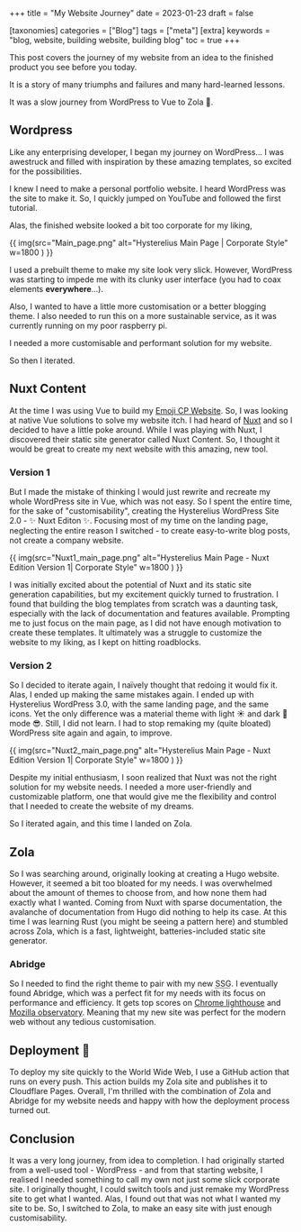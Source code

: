 +++
title = "My Website Journey"
date = 2023-01-23
draft = false

[taxonomies]
categories = ["Blog"]
tags = ["meta"]
[extra]
keywords = "blog, website, building website, building blog"
toc = true
+++

This post covers the journey of my website from an idea to the finished product you see before you today.

<!-- more -->

It is a story of many triumphs and failures and many hard-learned lessons.

It was a slow journey from WordPress to Vue to Zola
🦀.

## Wordpress

Like any enterprising developer, I began my journey on WordPress... I was awestruck and filled with inspiration by these amazing templates, so excited for the possibilities.

I knew I need to make a personal portfolio website. I heard WordPress was the site to make it. So, I quickly jumped on YouTube and followed the first tutorial.

Alas, the finished website looked a bit too corporate for my liking,

{{ img(src="Main_page.png" alt="Hysterelius Main Page | Corporate Style" w=1800 ) }}

I used a prebuilt theme to make my site look very slick. However, WordPress was starting to impede me with its clunky user interface (you had to coax elements **everywhere**...).

Also, I wanted to have a little more customisation or a better blogging theme. I also needed to run this on a more sustainable service, as it was currently running on my poor raspberry pi.

I needed a more customisable and performant solution for my website.

So then I iterated.

## Nuxt Content

At the time I was using Vue to build my [Emoji CP Website](https://emoji-cp.hysterelius.com/). So, I was looking at native Vue solutions to solve my website itch. I had heard of [Nuxt](https://nuxtjs.org/) and so I decided to have a little poke around. While I was playing with Nuxt, I discovered their static site generator called Nuxt Content. So, I thought it would be great to create my next website with this amazing, new tool.

### Version 1

But I made the mistake of thinking I would just rewrite and recreate my whole WordPress site in Vue,
which was not easy. So I spent the entire time, for the sake of "customisability", creating the Hysterelius WordPress Site 2.0 - ✨ Nuxt Editon ✨. Focusing most of my time on the landing page, neglecting the entire reason I switched - to create easy-to-write blog posts, not create a company website.

{{ img(src="Nuxt1_main_page.png" alt="Hysterelius Main Page - Nuxt Edition Version 1| Corporate Style" w=1800 ) }}

I was initially excited about the potential of Nuxt and its static site generation capabilities, but my excitement quickly turned to frustration. I found that building the blog templates from scratch was a daunting task, especially with the lack of documentation and features available.
Prompting me to just focus on the main page, as I did not have enough motivation to create these templates. It ultimately was a struggle to customize the website to my liking, as I kept on hitting roadblocks.

### Version 2

So I decided to iterate again, I naïvely thought that redoing it would fix it. Alas, I ended up making the same mistakes again. I ended up with Hysterelius WordPress 3.0, with the same landing page, and the same icons. Yet the only difference was a material theme with light ☀️ and dark 🌙 mode 😎. Still, I did not learn. I had to stop remaking my (quite bloated) WordPress site again and again, to improve.

{{ img(src="Nuxt2_main_page.png" alt="Hysterelius Main Page - Nuxt Edition Version 1| Corporate Style" w=1800 ) }}

Despite my initial enthusiasm, I soon realized that Nuxt was not the right solution for my website needs. I needed a more user-friendly and customizable platform, one that would give me the flexibility and control that I needed to create the website of my dreams.

So I iterated again, and this time I landed on Zola.

## Zola

So I was searching around, originally looking at creating a Hugo website. However, it seemed a bit too bloated for my needs. I was overwhelmed about the amount of themes to choose from, and how none them had exactly what I wanted. Coming from Nuxt with sparse documentation, the avalanche of documentation from Hugo did nothing to help its case.
At this time I was learning Rust (you might be seeing a pattern here) and stumbled across Zola, which is a fast, lightweight, batteries-included static site generator.

### Abridge

So I needed to find the right theme to pair with my new <abbr title="Static Site Generator">SSG</abbr>. I eventually found Abridge, which was a perfect fit for my needs with its focus on performance and efficiency. It gets top scores on [Chrome lighthouse](https://pagespeed.web.dev/report?url=https%3A%2F%2Fhysterelius.com%2F) and [Mozilla observatory](https://observatory.mozilla.org/analyze/hysterelius.com). Meaning that my new site was perfect for the modern web without any tedious customisation.

## Deployment 🚀

To deploy my site quickly to the World Wide Web, I use a GitHub action that runs on every push. This action builds my Zola site and publishes it to Cloudflare Pages. Overall, I'm thrilled with the combination of Zola and Abridge for my website needs and happy with how the deployment process turned out.

## Conclusion

It was a very long journey, from idea to completion. I had originally started from a well-used tool - WordPress - and from that starting website, I realised I needed something to call my own not just some slick corporate site. I originally thought, I could switch tools and just remake my WordPress site to get what I wanted. Alas, I found out that was not what I wanted my site to be. So, I switched to Zola, to make an easy site with just enough customisability.
